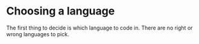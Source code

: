 Choosing a language
===================

The first thing to decide is which language to code in. There are no right or
wrong languages to pick.
